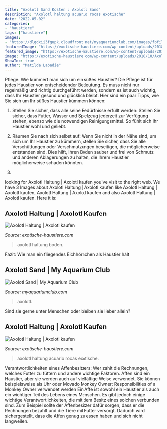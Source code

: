 ```yaml
---
title: "Axolotl Sand Kosten : Axolotl Sand"
description: "Axolotl haltung acuario rocas exotische"
date: "2022-05-02"
categories:
- "haustiere"
tags: ["haustiere"]
images:
- "https://dlgdxii3fgupk.cloudfront.net/myaquariumclub.com/images/fbfiles/images/625w/20130323_080520_zps850f7532_v_1517424057.jpg"
featuredImage: "https://exotische-haustiere.com/wp-content/uploads/2018/10/Axolotl-Dekoration-768x768.jpg"
featured_image: "https://exotische-haustiere.com/wp-content/uploads/2018/10/Axolotl-Dekoration-768x768.jpg"
image: "https://exotische-haustiere.com/wp-content/uploads/2018/10/Axolotl-Steine-280x180.jpg"
ShowToc: true
author: "Matilda Labadie"
---
```



Pflege: Wie kümmert man sich um ein süßes Haustier?
Die Pflege ist für jedes Haustier von entscheidender Bedeutung. Es muss nicht nur regelmäßig und richtig durchgeführt werden, sondern es ist auch wichtig, dass Ihr Haustier gesund und glücklich bleibt. Hier sind ein paar Tipps, wie Sie sich um Ihr süßes Haustier kümmern können:
1. Stellen Sie sicher, dass alle seine Bedürfnisse erfüllt werden: Stellen Sie sicher, dass Futter, Wasser und Spielzeug jederzeit zur Verfügung stehen, ebenso wie die notwendigen Reinigungsmittel. So fühlt sich Ihr Haustier wohl und geliebt.

2. Räumen Sie nach sich selbst auf: Wenn Sie nicht in der Nähe sind, um sich um Ihr Haustier zu kümmern, stellen Sie sicher, dass Sie alle Verschüttungen oder Verschmutzungen beseitigen, die möglicherweise entstanden sind. Dies hilft, Ihren Boden sauber und frei von Schmutz und anderen Ablagerungen zu halten, die Ihrem Haustier möglicherweise schaden könnten.

3.

	

		
looking for Axolotl Haltung | Axolotl kaufen you've visit to the right web. We have 3 Images about Axolotl Haltung | Axolotl kaufen like Axolotl Haltung | Axolotl kaufen, Axolotl Haltung | Axolotl kaufen and also Axolotl Haltung | Axolotl kaufen. Here it is:
		
    
## Axolotl Haltung | Axolotl Kaufen

<img loading=lazy src="https://exotische-haustiere.com/wp-content/uploads/2018/10/Axolotl-Steine-280x180.jpg" onerror="this.onerror=null;this.src='https://tse1.mm.bing.net/th?id=OIP.eCs-hs9r_VOD_CE0TzZW8AAAAA&amp;pid=15.1';" alt="Axolotl Haltung | Axolotl kaufen">

_Source: exotische-haustiere.com_

>axolotl haltung boden. 

	

Fazit: Wie man ein fliegendes Eichhörnchen als Haustier hält

    
## Axolotl Sand | My Aquarium Club

<img loading=lazy src="https://dlgdxii3fgupk.cloudfront.net/myaquariumclub.com/images/fbfiles/images/625w/20130323_080520_zps850f7532_v_1517424057.jpg" onerror="this.onerror=null;this.src='https://tse2.mm.bing.net/th?id=OIP.goAzc_zJYv13EPgvJ4t7JgHaJ3&amp;pid=15.1';" alt="Axolotl Sand | My Aquarium Club">

_Source: myaquariumclub.com_

>axolotl. 

	

Sind sie gerne unter Menschen oder bleiben sie lieber allein?

    
## Axolotl Haltung | Axolotl Kaufen

<img loading=lazy src="https://exotische-haustiere.com/wp-content/uploads/2018/10/Axolotl-Dekoration-768x768.jpg" onerror="this.onerror=null;this.src='https://tse3.mm.bing.net/th?id=OIP.jfzqkLIEo7fmjZFOzI4kiwHaHa&amp;pid=15.1';" alt="Axolotl Haltung | Axolotl kaufen">

_Source: exotische-haustiere.com_

>axolotl haltung acuario rocas exotische. 

	

Verantwortlichkeiten eines Affenbesitzers: Wer zahlt die Rechnungen, welches Futter zu füttern und andere wichtige Faktoren.
Affen sind ein Haustier, aber sie werden auch auf vielfältige Weise verwendet. Sie können beispielsweise als Uhr oder Movado Monkey Owner: Responsibilities of a Monkey Owner verwendet werden
Ein Affe ist sowohl ein Haustier als auch ein wichtiger Teil des Lebens eines Menschen. Es gibt jedoch einige wichtige Verantwortlichkeiten, die mit dem Besitz eines solchen verbunden sind. Zum Beispiel sollte der Affenbesitzer dafür sorgen, dass er die Rechnungen bezahlt und die Tiere mit Futter versorgt. Dadurch wird sichergestellt, dass die Affen genug zu essen haben und sich nicht langweilen.

